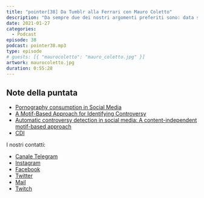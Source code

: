 ```yaml
---
title: "pointer[38] Da Tumblr alla Ferrari con Mauro Coletto"
description: "Da sempre due dei nostri argomenti preferiti sono: data science e machine learning, non potevamo quindi non invitare Mauro Coletto, business intelligence presso Ferrari. Con Mauro abbiamo parlato del suo percorso universitario, dell’importanza dell’interdisciplinarità e del dottorato, che lo ha portato a Tumblr a fare ricerca sul porno nei social network. Abbiamo infine parlato del ruolo del data scientist, del futuro della data science e del suo ruolo in Ferrari. Qual è la vostra visione della data science nei prossimi anni?"
date: 2021-01-27
categories:
  - Podcast
episode: 38
podcast: pointer38.mp3
type: episode
# guests: [{ "maurocoletto": "mauro_coletto.jpg" }]
artwork: maurocoletto.jpg
duration: 0:55:28
---
```


## Note della puntata

<!-- wp:list -->
<ul><li><a href="https://arxiv.org/abs/1612.08157">Pornography consumption in Social Media</a></li><li><a href="https://ojs.aaai.org/index.php/ICWSM/article/view/14949">A Motif-Based Approach for Identifying Controversy</a></li><li><a href="https://www.semanticscholar.org/paper/Automatic-controversy-detection-in-social-media%3A-A-Coletto-Garimella/7d3586850ab8059eb75437996bbe23b6ff60b356">Automatic controversy detection in social media: A content-independent motif-based approach</a></li><li><a href="https://cdi.eu/it/">CDI</a></li></ul>
<!-- /wp:list -->

I nostri contatti:

- [Canale Telegram](https://t.me/PointerPodcast)
- [Instagram](https://www.instagram.com/pointerpodcast/)
- [Facebook](https://www.facebook.com/pointerPodcast/)
- [Twitter](https://twitter.com/PointerPodcast)
- [Mail](info@pointerpodcast.it)
- [Twitch](https://www.twitch.tv/pointerpodcast)

